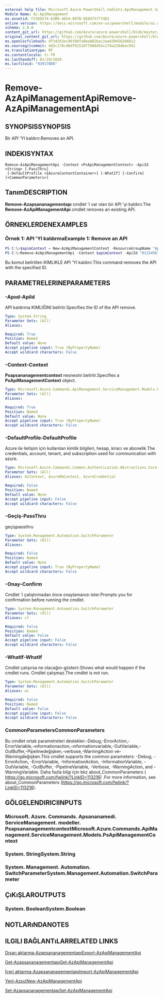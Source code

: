```yaml
---
external help file: Microsoft.Azure.PowerShell.Cmdlets.ApiManagement.ServiceManagement.dll-Help.xml
Module Name: Az.ApiManagement
ms.assetid: F23D9274-63B9-4654-897B-6E84757774D2
online version: https://docs.microsoft.com/en-us/powershell/module/az.apimanagement/remove-azapimanagementapi
schema: 2.0.0
content_git_url: https://github.com/Azure/azure-powershell/blob/master/src/ApiManagement/ApiManagement/help/Remove-AzApiManagementApi.md
original_content_git_url: https://github.com/Azure/azure-powershell/blob/master/src/ApiManagement/ApiManagement/help/Remove-AzApiManagementApi.md
ms.openlocfilehash: df342b3ec96f8bfa8ba882bac2ae620456286012
ms.sourcegitcommit: 4d2c178cd6df9151877b08d54c1f4a228dbec9d1
ms.translationtype: MT
ms.contentlocale: tr-TR
ms.lasthandoff: 01/29/2020
ms.locfileid: "93917808"
---
```

# <span data-ttu-id="61a82-101">Remove-AzApiManagementApi</span><span class="sxs-lookup"><span data-stu-id="61a82-101">Remove-AzApiManagementApi</span></span>

## <span data-ttu-id="61a82-102">SYNOPSIS</span><span class="sxs-lookup"><span data-stu-id="61a82-102">SYNOPSIS</span></span>
<span data-ttu-id="61a82-103">Bir API 'YI kaldırır.</span><span class="sxs-lookup"><span data-stu-id="61a82-103">Removes an API.</span></span>

## <span data-ttu-id="61a82-104">INDEKI</span><span class="sxs-lookup"><span data-stu-id="61a82-104">SYNTAX</span></span>

```
Remove-AzApiManagementApi -Context <PsApiManagementContext> -ApiId <String> [-PassThru]
 [-DefaultProfile <IAzureContextContainer>] [-WhatIf] [-Confirm] [<CommonParameters>]
```

## <span data-ttu-id="61a82-105">Tanım</span><span class="sxs-lookup"><span data-stu-id="61a82-105">DESCRIPTION</span></span>
<span data-ttu-id="61a82-106">**Remove-Azapsananagementapı** cmdlet 'i var olan bir API 'yi kaldırır.</span><span class="sxs-lookup"><span data-stu-id="61a82-106">The **Remove-AzApiManagementApi** cmdlet removes an existing API.</span></span>

## <span data-ttu-id="61a82-107">ÖRNEKLERDEN</span><span class="sxs-lookup"><span data-stu-id="61a82-107">EXAMPLES</span></span>

### <span data-ttu-id="61a82-108">Örnek 1: API 'YI kaldırma</span><span class="sxs-lookup"><span data-stu-id="61a82-108">Example 1: Remove an API</span></span>
```powershell
PS C:\>$apimContext = New-AzApiManagementContext -ResourceGroupName "Api-Default-WestUS" -ServiceName "contoso"
PS C:\>Remove-AzApiManagementApi -Context $apimContext -ApiId "0123456789"
```

<span data-ttu-id="61a82-109">Bu komut belirtilen KIMLIKLE API 'YI kaldırır.</span><span class="sxs-lookup"><span data-stu-id="61a82-109">This command removes the API with the specified ID.</span></span>

## <span data-ttu-id="61a82-110">PARAMETRELERINE</span><span class="sxs-lookup"><span data-stu-id="61a82-110">PARAMETERS</span></span>

### <span data-ttu-id="61a82-111">-Apııd</span><span class="sxs-lookup"><span data-stu-id="61a82-111">-ApiId</span></span>
<span data-ttu-id="61a82-112">API kaldırma KIMLIĞINI belirtir.</span><span class="sxs-lookup"><span data-stu-id="61a82-112">Specifies the ID of the API remove.</span></span>

```yaml
Type: System.String
Parameter Sets: (All)
Aliases:

Required: True
Position: Named
Default value: None
Accept pipeline input: True (ByPropertyName)
Accept wildcard characters: False
```

### <span data-ttu-id="61a82-113">-Context</span><span class="sxs-lookup"><span data-stu-id="61a82-113">-Context</span></span>
<span data-ttu-id="61a82-114">**Psapsananagementcontext** nesnesini belirtir.</span><span class="sxs-lookup"><span data-stu-id="61a82-114">Specifies a **PsApiManagementContext** object.</span></span>

```yaml
Type: Microsoft.Azure.Commands.ApiManagement.ServiceManagement.Models.PsApiManagementContext
Parameter Sets: (All)
Aliases:

Required: True
Position: Named
Default value: None
Accept pipeline input: True (ByPropertyName)
Accept wildcard characters: False
```

### <span data-ttu-id="61a82-115">-DefaultProfile</span><span class="sxs-lookup"><span data-stu-id="61a82-115">-DefaultProfile</span></span>
<span data-ttu-id="61a82-116">Azure ile iletişim için kullanılan kimlik bilgileri, hesap, kiracı ve abonelik.</span><span class="sxs-lookup"><span data-stu-id="61a82-116">The credentials, account, tenant, and subscription used for communication with azure.</span></span>

```yaml
Type: Microsoft.Azure.Commands.Common.Authentication.Abstractions.Core.IAzureContextContainer
Parameter Sets: (All)
Aliases: AzContext, AzureRmContext, AzureCredential

Required: False
Position: Named
Default value: None
Accept pipeline input: False
Accept wildcard characters: False
```

### <span data-ttu-id="61a82-117">-Geçiş</span><span class="sxs-lookup"><span data-stu-id="61a82-117">-PassThru</span></span>
<span data-ttu-id="61a82-118">geçiş</span><span class="sxs-lookup"><span data-stu-id="61a82-118">passthru</span></span>

```yaml
Type: System.Management.Automation.SwitchParameter
Parameter Sets: (All)
Aliases:

Required: False
Position: Named
Default value: None
Accept pipeline input: True (ByPropertyName)
Accept wildcard characters: False
```

### <span data-ttu-id="61a82-119">-Onay</span><span class="sxs-lookup"><span data-stu-id="61a82-119">-Confirm</span></span>
<span data-ttu-id="61a82-120">Cmdlet 'i çalıştırmadan önce onaylamanızı ister.</span><span class="sxs-lookup"><span data-stu-id="61a82-120">Prompts you for confirmation before running the cmdlet.</span></span>

```yaml
Type: System.Management.Automation.SwitchParameter
Parameter Sets: (All)
Aliases: cf

Required: False
Position: Named
Default value: False
Accept pipeline input: False
Accept wildcard characters: False
```

### <span data-ttu-id="61a82-121">-WhatIf</span><span class="sxs-lookup"><span data-stu-id="61a82-121">-WhatIf</span></span>
<span data-ttu-id="61a82-122">Cmdlet çalışırsa ne olacağını gösterir.</span><span class="sxs-lookup"><span data-stu-id="61a82-122">Shows what would happen if the cmdlet runs.</span></span>
<span data-ttu-id="61a82-123">Cmdlet çalışmaz.</span><span class="sxs-lookup"><span data-stu-id="61a82-123">The cmdlet is not run.</span></span>

```yaml
Type: System.Management.Automation.SwitchParameter
Parameter Sets: (All)
Aliases: wi

Required: False
Position: Named
Default value: False
Accept pipeline input: False
Accept wildcard characters: False
```

### <span data-ttu-id="61a82-124">CommonParameters</span><span class="sxs-lookup"><span data-stu-id="61a82-124">CommonParameters</span></span>
<span data-ttu-id="61a82-125">Bu cmdlet ortak parametreleri destekler:-Debug,-ErrorAction,-ErrorVariable,-ınformationaction,-ınformationvariable,-OutVariable,-OutBuffer,-Pipelinedeğişken,-verbose,-WarningAction ve-Warningdeğişken.</span><span class="sxs-lookup"><span data-stu-id="61a82-125">This cmdlet supports the common parameters: -Debug, -ErrorAction, -ErrorVariable, -InformationAction, -InformationVariable, -OutVariable, -OutBuffer, -PipelineVariable, -Verbose, -WarningAction, and -WarningVariable.</span></span> <span data-ttu-id="61a82-126">Daha fazla bilgi için bkz about_CommonParameters ( https://go.microsoft.com/fwlink/?LinkID=113216) .</span><span class="sxs-lookup"><span data-stu-id="61a82-126">For more information, see about_CommonParameters (https://go.microsoft.com/fwlink/?LinkID=113216).</span></span>

## <span data-ttu-id="61a82-127">GÖLGELENDIRICI</span><span class="sxs-lookup"><span data-stu-id="61a82-127">INPUTS</span></span>

### <span data-ttu-id="61a82-128">Microsoft. Azure. Commands. Apsananamedi. ServiceManagement. modeller. Psapsananagementcontext</span><span class="sxs-lookup"><span data-stu-id="61a82-128">Microsoft.Azure.Commands.ApiManagement.ServiceManagement.Models.PsApiManagementContext</span></span>

### <span data-ttu-id="61a82-129">System. String</span><span class="sxs-lookup"><span data-stu-id="61a82-129">System.String</span></span>

### <span data-ttu-id="61a82-130">System. Management. Automation. SwitchParameter</span><span class="sxs-lookup"><span data-stu-id="61a82-130">System.Management.Automation.SwitchParameter</span></span>

## <span data-ttu-id="61a82-131">ÇıKıŞLAR</span><span class="sxs-lookup"><span data-stu-id="61a82-131">OUTPUTS</span></span>

### <span data-ttu-id="61a82-132">System. Boolean</span><span class="sxs-lookup"><span data-stu-id="61a82-132">System.Boolean</span></span>

## <span data-ttu-id="61a82-133">NOTLARıNDA</span><span class="sxs-lookup"><span data-stu-id="61a82-133">NOTES</span></span>

## <span data-ttu-id="61a82-134">ILGILI BAĞLANTıLAR</span><span class="sxs-lookup"><span data-stu-id="61a82-134">RELATED LINKS</span></span>

[<span data-ttu-id="61a82-135">Dışarı aktarma-Azapsananagementapı</span><span class="sxs-lookup"><span data-stu-id="61a82-135">Export-AzApiManagementApi</span></span>](./Export-AzApiManagementApi.md)

[<span data-ttu-id="61a82-136">Get-Azapsananagementapı</span><span class="sxs-lookup"><span data-stu-id="61a82-136">Get-AzApiManagementApi</span></span>](./Get-AzApiManagementApi.md)

[<span data-ttu-id="61a82-137">İçeri aktarma-Azapsananagementapı</span><span class="sxs-lookup"><span data-stu-id="61a82-137">Import-AzApiManagementApi</span></span>](./Import-AzApiManagementApi.md)

[<span data-ttu-id="61a82-138">Yeni-Azsız</span><span class="sxs-lookup"><span data-stu-id="61a82-138">New-AzApiManagementApi</span></span>](./New-AzApiManagementApi.md)

[<span data-ttu-id="61a82-139">Set-Azapsananagementapı</span><span class="sxs-lookup"><span data-stu-id="61a82-139">Set-AzApiManagementApi</span></span>](./Set-AzApiManagementApi.md)


